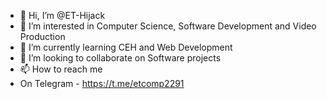 - 👋 Hi, I’m @ET-Hijack
- 👀 I’m interested in Computer Science, Software Development and Video Production
- 🌱 I’m currently learning CEH and Web Development
- 💞️ I’m looking to collaborate on Software projects
- 📫 How to reach me
- On Telegram - https://t.me/etcomp2291

<!---
ET-Hijack/ET-Hijack is a ✨ special ✨ repository because its `README.md` (this file) appears on your GitHub profile.
You can click the Preview link to take a look at your changes.
--->
